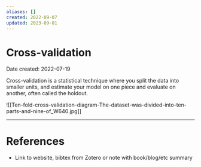 ```yaml
---
aliases: []
created: 2022-09-07
updated: 2023-09-01
---
```


# Cross-validation
Date created: 2022-07-19

Cross-validation is a statistical technique where you split the data into smaller units, and estimate your model on one piece and evaluate on another, often called the holdout.

![[Ten-fold-cross-validation-diagram-The-dataset-was-divided-into-ten-parts-and-nine-of_W640.jpg]]

---
# References
* Link to website, bibtex from Zotero or note with book/blog/etc summary